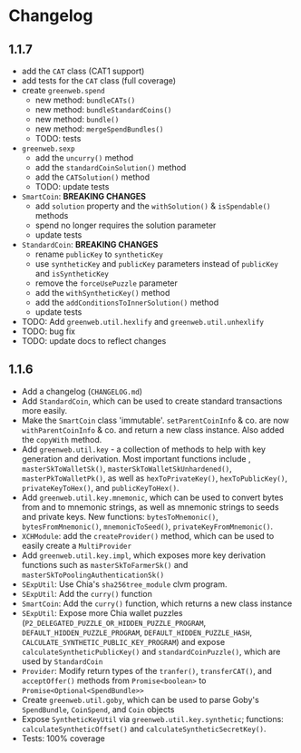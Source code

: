# Changelog

## 1.1.7
 - add the `CAT` class (CAT1 support)
 - add tests for the `CAT` class (full coverage)
 - create `greenweb.spend`
    - new method: `bundleCATs()`
    - new method: `bundleStandardCoins()`
    - new method: `bundle()`
    - new method: `mergeSpendBundles()`
    - TODO: tests
 - `greenweb.sexp`
     - add the `uncurry()` method
     - add the `standardCoinSolution()` method
     - add the `CATSolution()` method
     - TODO: update tests
 - `SmartCoin`: **BREAKING CHANGES**
      - add `solution` property and the `withSolution()` & `isSpendable()` methods
      - spend no longer requires the solution parameter
      - update tests
 - `StandardCoin`: **BREAKING CHANGES**
      - rename `publicKey` to `syntheticKey`
      - use `syntheticKey` and `publicKey` parameters instead of `publicKey` and `isSyntheticKey`
      - remove the `forceUsePuzzle` parameter
      - add the `withSyntheticKey()` method
      - add the `addConditionsToInnerSolution()` method
      - update tests
 - TODO: Add `greenweb.util.hexlify` and `greenweb.util.unhexlify`
 - TODO: bug fix
 - TODO: update docs to reflect changes

## 1.1.6
 - Add a changelog (`CHANGELOG.md`)
 - Add `StandardCoin`, which can be used to create standard transactions more easily.
 - Make the `SmartCoin` class 'immutable'. `setParentCoinInfo` & co. are now `withParentCoinInfo` & co. and return a new class instance. Also added the `copyWith` method.
 - Add `greenweb.util.key` - a collection of methods to help with key generation and derivation. Most important functions include , `masterSkToWalletSk()`, `masterSkToWalletSkUnhardened()`, `masterPkToWalletPk()`, as well as `hexToPrivateKey()`, `hexToPublicKey()`, `privateKeyToHex()`, and `publicKeyToHex()`.
 - Add `greenweb.util.key.mnemonic`, which can be used to convert bytes from and to mnemonic strings, as well as mnemonic strings to seeds and private keys. New functions: `bytesToMnemonic()`, `bytesFromMnemonic()`, `mnemonicToSeed()`, `privateKeyFromMnemonic()`.
 - `XCHModule`: add the `createProvider()` method, which can be used to easily create a `MultiProvider`
 - Add `greenweb.util.key.impl`, which exposes more key derivation functions such as `masterSkToFarmerSk()` and `masterSkToPoolingAuthenticationSk()`
 - `SExpUtil`: Use Chia's `sha256tree_module` clvm program.
 - `SExpUtil`: Add the `curry()` function
 - `SmartCoin`: Add the `curry()` function, which returns a new class instance
 - `SExpUtil`: Expose more Chia wallet puzzles (`P2_DELEGATED_PUZZLE_OR_HIDDEN_PUZZLE_PROGRAM`, `DEFAULT_HIDDEN_PUZZLE_PROGRAM`, `DEFAULT_HIDDEN_PUZZLE_HASH`, `CALCULATE_SYNTHETIC_PUBLIC_KEY_PROGRAM`) and expose `calculateSyntheticPublicKey()` and `standardCoinPuzzle()`, which are used by `StandardCoin`
 - `Provider`: Modify return types of the `tranfer()`, `transferCAT()`, and `acceptOffer()` methods from `Promise<boolean>` to `Promise<Optional<SpendBundle>>`
 - Create `greenweb.util.goby`, which can be used to parse Goby's `SpendBundle`, `CoinSpend`, and `Coin` objects
 - Expose `SyntheticKeyUtil` via `greenweb.util.key.synthetic`; functions: `calculateSyntheticOffset()` and `calculateSyntheticSecretKey()`.
 - Tests: 100% coverage
 